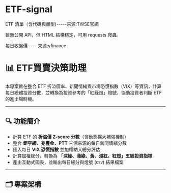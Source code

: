 # ETF-signal

ETF 清單（含代碼與類型)-----來源:TWSE官網

雖無公開 API，但 HTML 結構穩定，可用 requests 爬蟲。


每日收盤價-----來源:yfinance

##
# 📊 ETF買賣決策助理

本專案旨在整合 ETF 折溢價率、新聞情緒與市場恐慌指數（VIX）等資訊，計算每日總體投資分數，並轉換為投資參考的「紅綠燈」燈號，協助投資者判斷 ETF 的進出場時機。

---

## 🔍 功能簡介

- 計算 ETF 的 **折溢價 Z-score 分數**（含動態擴大補強機制）  
- 整合 **鉅亨網、兆豐金、PTT** 三個來源的每日新聞情緒分數  
- 匯入每日 **VIX 恐慌指數** 並加權納入總分評估  
- 計算加權總分，轉換為 **「深綠、淺綠、黃、淺紅、紅燈」五級投資指標**  
- 產出互動式圖表，並輸出每日總分與燈號 (`CSV`) 結果檔案  

---

## 🗂 專案架構

